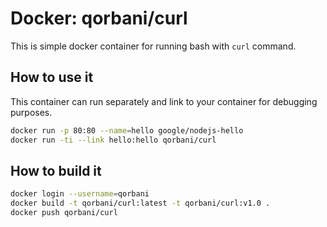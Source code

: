 # Docker: qorbani/curl

This is simple docker container for running bash with `curl` command.

## How to use it

This container can run separately and link to your container for debugging purposes.

```bash
docker run -p 80:80 --name=hello google/nodejs-hello
docker run -ti --link hello:hello qorbani/curl
```

## How to build it

```bash
docker login --username=qorbani
docker build -t qorbani/curl:latest -t qorbani/curl:v1.0 .
docker push qorbani/curl
```


